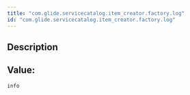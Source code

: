 ```yaml
---
title: "com.glide.servicecatalog.item_creator.factory.log"
id: "com.glide.servicecatalog.item_creator.factory.log"
---
```

## Description



## Value: 
```
info
```